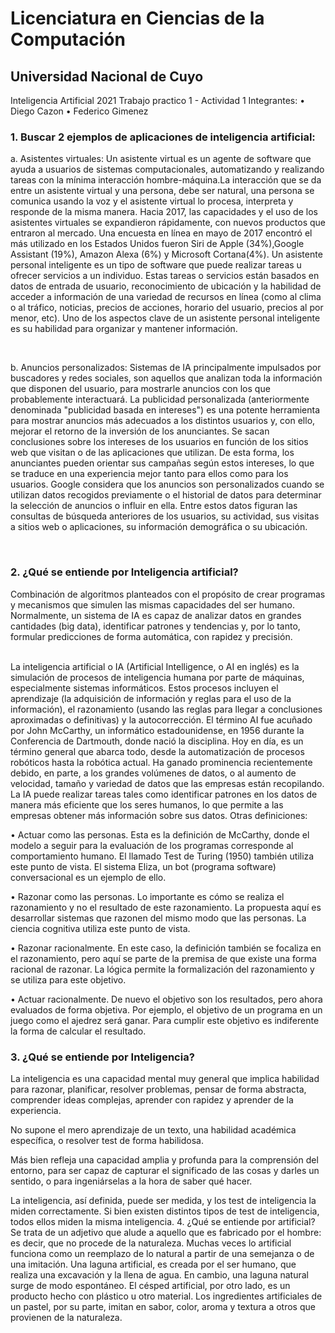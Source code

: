 <h1>Licenciatura en Ciencias de la Computación</h1>
<h2>Universidad Nacional de Cuyo</h2>
Inteligencia Artificial 2021
Trabajo practico 1 - Actividad 1
Integrantes: 
    • Diego Cazon
    • Federico Gimenez
    
   <h3>1. Buscar 2 ejemplos de aplicaciones de inteligencia artificial:</h3>
        <p>a. Asistentes virtuales: Un asistente virtual es un agente de software que ayuda a usuarios de sistemas computacionales,
        automatizando y realizando tareas con la mínima interacción hombre-máquina.La interacción que se da entre un asistente virtual
        y una persona, debe ser natural, una persona se comunica usando la voz y el asistente virtual lo procesa, interpreta y responde
        de la misma manera. Hacia 2017, las capacidades y el uso de los asistentes virtuales se expandieron rápidamente, con nuevos 
        productos que entraron al mercado. Una encuesta en línea en mayo de 2017 encontró el más utilizado en los Estados Unidos fueron
        Siri de Apple (34%),Google Assistant (19%), Amazon Alexa (6%) y Microsoft Cortana(4%).  Un asistente personal inteligente es un 
        tipo de software que puede realizar tareas u ofrecer servicios a un individuo. Estas tareas o servicios están basados en datos 
        de entrada de usuario, reconocimiento de ubicación y la habilidad de acceder a información de una variedad de recursos en línea
        (como al clima o al tráfico, noticias, precios de acciones, horario del usuario, precios al por menor, etc). Uno de los aspectos
        clave de un asistente personal inteligente es su habilidad para organizar y mantener información.</p>
        <br>
    <p>b. Anuncios personalizados: Sistemas de IA principalmente impulsados por buscadores y redes sociales, son aquellos que 
        analizan toda la información que disponen del usuario, para mostrarle anuncios con los que probablemente interactuará.
        La publicidad personalizada (anteriormente denominada "publicidad basada en intereses") es una potente herramienta para 
        mostrar anuncios más adecuados a los distintos usuarios y, con ello, mejorar el retorno de la inversión de los anunciantes.
        Se sacan conclusiones sobre los intereses de los usuarios en función de los sitios web que visitan o de las aplicaciones 
        que utilizan. De esta forma, los anunciantes pueden orientar sus campañas según estos intereses, lo que se traduce en una
        experiencia mejor tanto para ellos como para los usuarios. Google considera que los anuncios son personalizados cuando se 
        utilizan datos recogidos previamente o el historial de datos para determinar la selección de anuncios o influir en ella. 
        Entre estos datos figuran las consultas de búsqueda anteriores de los usuarios, su actividad, sus visitas a sitios web o 
        aplicaciones, su información demográfica o su ubicación.</p>
        <br>
    <h3>2. ¿Qué se entiende por Inteligencia artificial?</h3>
      <p>Combinación de algoritmos planteados con el propósito de crear programas y mecanismos que simulen las mismas 
      capacidades del ser humano. Normalmente, un sistema de IA es capaz de analizar datos en grandes cantidades 
      (big data), identificar patrones y tendencias y, por lo tanto, formular predicciones de forma automática,
      con rapidez y precisión.<p><br>
      La inteligencia artificial o IA (Artificial Intelligence, o AI en inglés) es la simulación de procesos de 
      inteligencia humana por parte de máquinas, especialmente sistemas informáticos. Estos procesos incluyen el
      aprendizaje (la adquisición de información y reglas para el uso de la información), el razonamiento (usando
      las reglas para llegar a conclusiones aproximadas o definitivas) y la autocorrección. El término AI fue acuñado 
      por John McCarthy, un informático estadounidense, en 1956 durante la Conferencia de Dartmouth, donde nació la 
      disciplina. Hoy en día, es un término general que abarca todo, desde la automatización de procesos robóticos 
      hasta la robótica actual. Ha ganado prominencia recientemente debido, en parte, a los grandes volúmenes de 
      datos, o al aumento de velocidad, tamaño y variedad de datos que las empresas están recopilando. La IA puede 
      realizar tareas tales como identificar patrones en los datos de manera más eficiente que los seres humanos, 
      lo que permite a las empresas obtener más información sobre sus datos.
      Otras definiciones:
   
   • Actuar como las personas. Esta es la definición de McCarthy, donde el modelo a seguir para la evaluación de 
          los programas corresponde al comportamiento humano. El llamado Test de Turing (1950) también utiliza este punto
          de vista. El sistema Eliza, un bot (programa software) conversacional es un ejemplo de ello.
        
   • Razonar como las personas. Lo importante es cómo se realiza el razonamiento y no el resultado de este
          razonamiento. La propuesta aquí es desarrollar sistemas que razonen del mismo modo que las personas. La ciencia
          cognitiva utiliza este punto de vista.

   • Razonar racionalmente. En este caso, la definición también se focaliza en el razonamiento, pero aquí se parte
          de la premisa de que existe una forma racional de razonar. La lógica permite la formalización del razonamiento 
          y se utiliza para este objetivo.

   • Actuar racionalmente. De nuevo el objetivo son los resultados, pero ahora evaluados de forma objetiva. Por 
          ejemplo, el objetivo de un programa en un juego como el ajedrez será ganar. Para cumplir este objetivo es 
          indiferente la forma de calcular el resultado.
          
   <h3>3. ¿Qué se entiende por Inteligencia?</h3>
      La inteligencia es una capacidad mental muy general que implica habilidad para razonar, planificar, resolver problemas, 
      pensar de forma abstracta, comprender ideas complejas, aprender con rapidez y aprender de la experiencia.

   No supone el mero aprendizaje de un texto, una habilidad académica específica, o resolver test de forma habilidosa.

   Más bien refleja una capacidad amplia y profunda para la comprensión del entorno, para ser capaz de capturar el significado
      de las cosas y darles un sentido, o para ingeniárselas a la hora de saber qué hacer.

   La inteligencia, así definida, puede ser medida, y los test de inteligencia la miden correctamente. Si bien existen distintos
      tipos de test de inteligencia, todos ellos miden la misma inteligencia.
   4. ¿Qué se entiende por artificial? 
      Se trata de un adjetivo que alude a aquello que es fabricado por el hombre: es decir, que no procede de la naturaleza. Muchas 
      veces lo artificial funciona como un reemplazo de lo natural a partir de una semejanza o de una imitación. Una laguna artificial,
      es creada por el ser humano, que realiza una excavación y la llena de agua. En cambio, una laguna natural surge de modo espontáneo.
      El césped artificial, por otro lado, es un producto hecho con plástico u otro material. Los ingredientes artificiales de un pastel,
      por su parte, imitan en sabor, color, aroma y textura a otros que provienen de la naturaleza.
